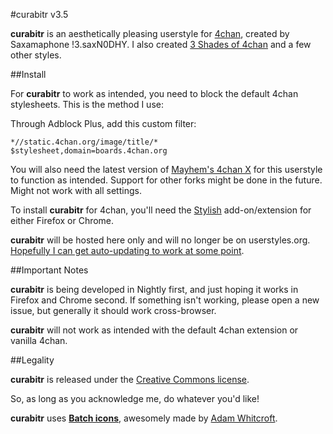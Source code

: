 #curabitr v3.5

__curabitr__ is an aesthetically pleasing userstyle for [4chan](http://www.4chan.org), created by Saxamaphone !3.saxN0DHY. I also created [3 Shades of 4chan](http://userstyles.org/styles/23586/3-shades-of-4chan) and a few other styles.

##Install

For __curabitr__ to work as intended, you need to block the default 4chan stylesheets. This is the method I use:

Through Adblock Plus, add this custom filter:

```
*//static.4chan.org/image/title/*
$stylesheet,domain=boards.4chan.org
```

You will also need the latest version of [Mayhem's 4chan X](https://4chan-x.just-believe.in/) for this userstyle to function as intended. Support for other forks might be done in the future. Might not work with all settings.

To install __curabitr__ for 4chan, you'll need the [Stylish](http://userstyles.org/stylish) add-on/extension for either Firefox or Chrome.

__curabitr__ will be hosted here only and will no longer be on userstyles.org. [Hopefully I can get auto-updating to work at some point](http://forum.userstyles.org/discussion/2247/load-in-stylish-button-for-my-own-site).

##Important Notes

__curabitr__ is being developed in Nightly first, and just hoping it works in Firefox and Chrome second. If something isn't working, please open a new issue, but generally it should work cross-browser.

__curabitr__ will not work as intended with the default 4chan extension or vanilla 4chan.

##Legality

__curabitr__ is released under the [Creative Commons license](http://creativecommons.org/licenses/by/3.0/).

So, as long as you acknowledge me, do whatever you'd like!

__curabitr__ uses __[Batch icons](http://adamwhitcroft.com/batch/)__, awesomely made by [Adam Whitcroft](https://twitter.com/adamwhitcroft).

